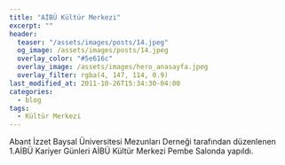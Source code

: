 ```yaml
---
title: "AİBÜ Kültür Merkezi"
excerpt: ""
header:
  teaser: "/assets/images/posts/14.jpeg"
  og_image: /assets/images/posts/14.jpeg
  overlay_color: "#5e616c"
  overlay_image: /assets/images/hero_anasayfa.jpeg
  overlay_filter: rgba(4, 147, 114, 0.9)
last_modified_at: 2011-10-26T15:34:30-04:00
categories:
  - blog
tags:
  - Kültür Merkezi
---
```


Abant İzzet Baysal Üniversitesi Mezunları Derneği tarafından düzenlenen 1.AİBÜ Kariyer Günleri AİBÜ Kültür Merkezi Pembe Salonda yapıldı.
